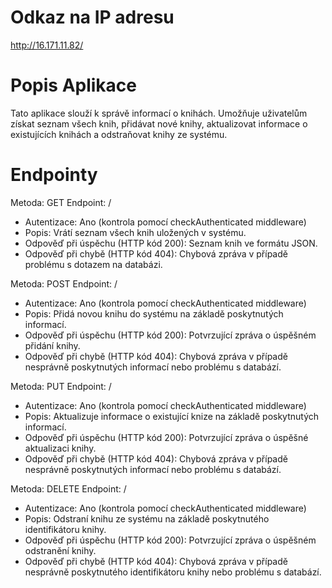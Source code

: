 # Odkaz na IP adresu
http://16.171.11.82/


# Popis Aplikace
Tato aplikace slouží k správě informací o knihách. Umožňuje uživatelům získat seznam všech knih, přidávat nové knihy, aktualizovat informace o existujících knihách a odstraňovat knihy ze systému.

# Endpointy

Metoda: GET
Endpoint: /
* Autentizace: Ano (kontrola pomocí checkAuthenticated middleware)
* Popis: Vrátí seznam všech knih uložených v systému.
* Odpověď při úspěchu (HTTP kód 200): Seznam knih ve formátu JSON.
* Odpověď při chybě (HTTP kód 404): Chybová zpráva v případě problému s dotazem na databázi.

Metoda: POST
Endpoint: /
* Autentizace: Ano (kontrola pomocí checkAuthenticated middleware)
* Popis: Přidá novou knihu do systému na základě poskytnutých informací.
* Odpověď při úspěchu (HTTP kód 200): Potvrzující zpráva o úspěšném přidání knihy.
* Odpověď při chybě (HTTP kód 404): Chybová zpráva v případě nesprávně poskytnutých informací nebo problému s databází.

Metoda: PUT
Endpoint: /
* Autentizace: Ano (kontrola pomocí checkAuthenticated middleware)
* Popis: Aktualizuje informace o existující knize na základě poskytnutých informací.
* Odpověď při úspěchu (HTTP kód 200): Potvrzující zpráva o úspěšné aktualizaci knihy.
* Odpověď při chybě (HTTP kód 404): Chybová zpráva v případě nesprávně poskytnutých informací nebo problému s databází.

Metoda: DELETE
Endpoint: /
* Autentizace: Ano (kontrola pomocí checkAuthenticated middleware)
* Popis: Odstraní knihu ze systému na základě poskytnutého identifikátoru knihy.
* Odpověď při úspěchu (HTTP kód 200): Potvrzující zpráva o úspěšném odstranění knihy.
* Odpověď při chybě (HTTP kód 404): Chybová zpráva v případě nesprávně poskytnutého identifikátoru knihy nebo problému s databází.
